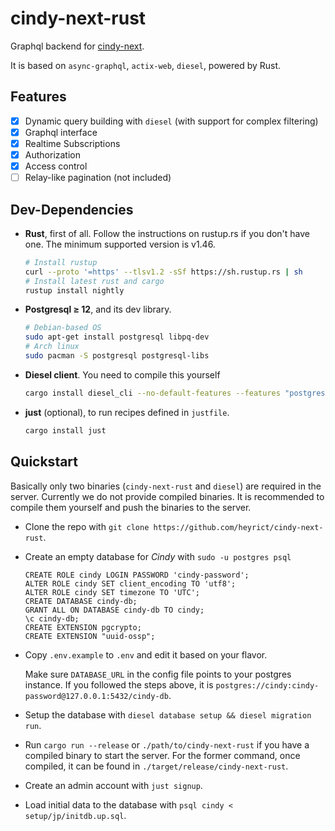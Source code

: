 # cindy-next-rust

Graphql backend for [cindy-next](https://github.com/heyrict/cindy-next).

It is based on `async-graphql`, `actix-web`, `diesel`, powered by Rust.

## Features

- [x] Dynamic query building with `diesel` (with support for complex filtering)
- [x] Graphql interface
- [x] Realtime Subscriptions
- [x] Authorization
- [x] Access control
- [ ] Relay-like pagination (not included)

## Dev-Dependencies

- **Rust**, first of all. Follow the instructions on rustup.rs if you don't have one. The minimum supported version is v1.46.

    ```sh
    # Install rustup
    curl --proto '=https' --tlsv1.2 -sSf https://sh.rustup.rs | sh
    # Install latest rust and cargo
    rustup install nightly
    ```

- **Postgresql ≥ 12**, and its dev library.

    ```sh
    # Debian-based OS
    sudo apt-get install postgresql libpq-dev
    # Arch linux
    sudo pacman -S postgresql postgresql-libs
    ```

- **Diesel client**. You need to compile this yourself

    ```sh
    cargo install diesel_cli --no-default-features --features "postgres"
    ```

- **just** (optional), to run recipes defined in `justfile`.

    ```sh
    cargo install just
    ```

## Quickstart

Basically only two binaries (`cindy-next-rust` and `diesel`) are required in the server. Currently we do not provide compiled binaries. It is recommended to compile them yourself and push the binaries to the server.

- Clone the repo with `git clone https://github.com/heyrict/cindy-next-rust`.
- Create an empty database for *Cindy* with `sudo -u postgres psql`

    ```postgresql
    CREATE ROLE cindy LOGIN PASSWORD 'cindy-password';
    ALTER ROLE cindy SET client_encoding TO 'utf8';
    ALTER ROLE cindy SET timezone TO 'UTC';
    CREATE DATABASE cindy-db;
    GRANT ALL ON DATABASE cindy-db TO cindy;
    \c cindy-db;
    CREATE EXTENSION pgcrypto;
    CREATE EXTENSION "uuid-ossp";
    ```

- Copy `.env.example` to `.env` and edit it based on your flavor.

  Make sure `DATABASE_URL` in the config file points to your postgres instance.
  If you followed the steps above, it is `postgres://cindy:cindy-password@127.0.0.1:5432/cindy-db`.

- Setup the database with `diesel database setup && diesel migration run`.

- Run `cargo run --release` or `./path/to/cindy-next-rust` if you have a compiled binary to start the server. For the former command, once compiled, it can be found in `./target/release/cindy-next-rust`.

- Create an admin account with `just signup`.

- Load initial data to the database with `psql cindy < setup/jp/initdb.up.sql`.

